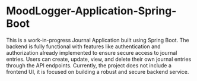 # MoodLogger-Application-Spring-Boot
This is a work-in-progress Journal Application built using Spring Boot. The backend is fully functional with features like authentication and authorization already implemented to ensure secure access to journal entries. Users can create, update, view, and delete their own journal entries through the API endpoints. Currently, the project does not include a frontend UI, it is focused on building a robust and secure backend service.
